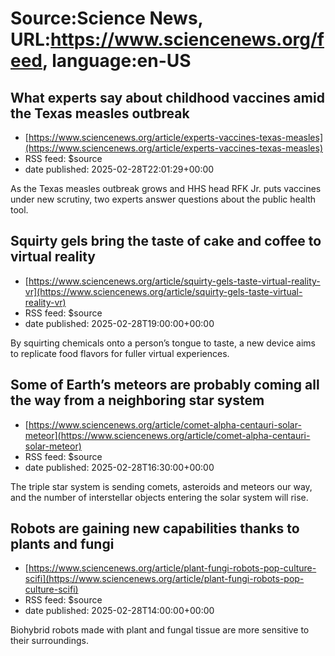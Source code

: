 # Source:Science News, URL:https://www.sciencenews.org/feed, language:en-US

## What experts say about childhood vaccines amid the Texas measles outbreak
 - [https://www.sciencenews.org/article/experts-vaccines-texas-measles](https://www.sciencenews.org/article/experts-vaccines-texas-measles)
 - RSS feed: $source
 - date published: 2025-02-28T22:01:29+00:00

As the Texas measles outbreak grows and HHS head RFK Jr. puts vaccines under new scrutiny, two experts answer questions about the public health tool.

## Squirty gels bring the taste of cake and coffee to virtual reality
 - [https://www.sciencenews.org/article/squirty-gels-taste-virtual-reality-vr](https://www.sciencenews.org/article/squirty-gels-taste-virtual-reality-vr)
 - RSS feed: $source
 - date published: 2025-02-28T19:00:00+00:00

By squirting chemicals onto a person’s tongue to taste, a new device aims to replicate food flavors for fuller virtual experiences.

## Some of Earth’s meteors are probably coming all the way from a neighboring star system
 - [https://www.sciencenews.org/article/comet-alpha-centauri-solar-meteor](https://www.sciencenews.org/article/comet-alpha-centauri-solar-meteor)
 - RSS feed: $source
 - date published: 2025-02-28T16:30:00+00:00

The triple star system is sending comets, asteroids and meteors our way, and the number of interstellar objects entering the solar system will rise.

## Robots are gaining new capabilities thanks to plants and fungi
 - [https://www.sciencenews.org/article/plant-fungi-robots-pop-culture-scifi](https://www.sciencenews.org/article/plant-fungi-robots-pop-culture-scifi)
 - RSS feed: $source
 - date published: 2025-02-28T14:00:00+00:00

Biohybrid robots made with plant and fungal tissue are more sensitive to their surroundings.

